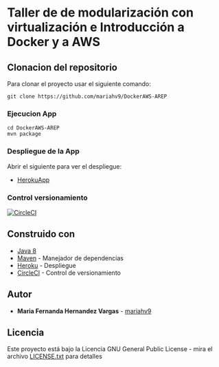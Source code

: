 # Taller de de modularización con virtualización e Introducción a Docker y a AWS



## Clonacion del repositorio 

Para clonar el proyecto usar el siguiente comando:

```
git clone https://github.com/mariahv9/DockerAWS-AREP
```

### Ejecucion App

```
cd DockerAWS-AREP
mvn package
```

### Despliegue de la App

Abrir el siguiente para ver el despliegue:

* [HerokuApp]()

### Control versionamiento

[![CircleCI]()]()

## Construido con 

* [Java 8](https://www.java.com/es/about/whatis_java.jsp)
* [Maven](https://maven.apache.org/) - Manejador de dependencias
* [Heroku](https://dashboard.heroku.com/) - Despliegue
* [CircleCI](https://circleci.com/) - Control de versionamiento


## Autor

* **Maria Fernanda Hernandez Vargas** - [mariahv9](https://github.com/mariahv9)


## Licencia

Este proyecto está bajo la Licencia GNU General Public License - mira el archivo [LICENSE.txt](LICENSE.txt) para detalles

